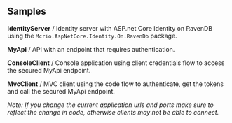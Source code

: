 ## Samples

**IdentityServer** / Identity server with ASP.net Core Identity on RavenDB using the `Mcrio.AspNetCore.Identity.On.RavenDb` package.

**MyApi** / API with an endpoint that requires authentication.

**ConsoleClient** / Console application using client credentials flow to access the secured MyApi endpoint.

**MvcClient** / MVC client using the code flow to authenticate, get the tokens and call the secured MyApi endpoint.

*Note: If you change the current application urls and ports make sure to reflect the change in code, otherwise clients may not be able to connect.*



 